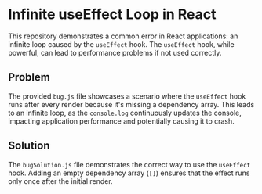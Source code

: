 # Infinite useEffect Loop in React

This repository demonstrates a common error in React applications: an infinite loop caused by the `useEffect` hook.  The `useEffect` hook, while powerful, can lead to performance problems if not used correctly.

## Problem

The provided `bug.js` file showcases a scenario where the `useEffect` hook runs after every render because it's missing a dependency array. This leads to an infinite loop, as the `console.log` continuously updates the console, impacting application performance and potentially causing it to crash.

## Solution

The `bugSolution.js` file demonstrates the correct way to use the `useEffect` hook. Adding an empty dependency array (`[]`) ensures that the effect runs only once after the initial render.